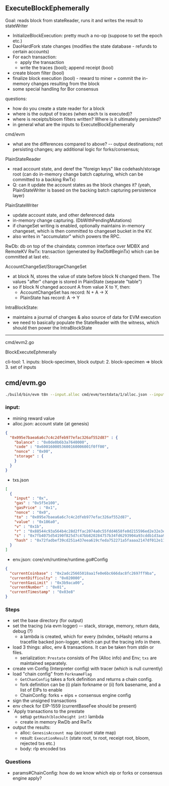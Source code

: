 

## ExecuteBlockEphemerally

Goal: reads block from stateReader, runs it and writes the result to stateWriter

	 
- InitializeBlockExecution: pretty much a no-op (suppose to set the epoch etc.)
- DaoHardFork state changes (modifies the state database - refunds to certain accounts)
- For each transaction:
  - apply the transaction
  - write the traces (bool); append receipt (bool)
- create bloom filter (bool)
- finalize block execution (bool) - reward to miner + commit the in-memory changes resulting from the block
- some special handling for Bor consensus




questions:
- how do you create a state reader for a block
- where is the output of traces (when each tx is executed)?
- where is receipts/bloom filters written? Where is it ultimately persisted?
- in general what are the inputs to ExecuteBlockEphemerally

cmd/evm
- what are the differences compared to above? -- output destinations; not persisting changes; any additional logic for forks/consensus;





PlainStateReader
- read account state, and deref the "foreign keys" like codehash/storage root  (can do in-memory change batch capturing, which can be committed to a backing RwTx)
- Q: can it update the account states as the block changes it? (yeah, PlainStateWriter is based on the backing batch capturing persistence layer) 

PlainStateWriter
- update account state, and other deferenced data
- in-memory change capturing. (DbWithPendingMutations)
- if changeSet writing is enabled, optionally maintains in-memory changeset, which is then committed to changeset bucket in the KV.
- also writes in "accumulator" which powers the RPC.


RwDb: db on top of the chaindata; common interface over MDBX and RemoteKV
RwTx: transaction (generated by RwDb#BeginTx) which can be committed at last etc.

AccountChangeSet/StorageChangeSet
- at block N, stores the value of state before block N changed them. The values "after" change is stored in PlainState (separate "table")
- so if block N changed account A from value X to Y, then:
  - AccountChangeSet has record: N + A -> X
  - PlainState has record: A -> Y



IntraBlockState:
- maintains a journal of changes & also source of data for EVM execution
- we need to basically populate the StateReader with the witness, which should then power the IntraBlockState




---
cmd/evm2.go

BlockExecuteEphmerally



cli-tool:
1.
inputs: block-specimen, block
output: 
2. block-specimen => block
3. set of inputs





## cmd/evm.go

```bash
./build/bin/evm t8n --input.alloc cmd/evm/testdata/1/alloc.json --input.txs cmd/evm/testdata/1/txs.json --input.env cmd/evm/testdata/1/env.json   --output.basedir moskud_out --output.alloc alloc_out.txt --output.result result_out.txt
```

### input:
- mining reward value
- alloc.json: account state (at genesis)
```json
{
  "0x095e7baea6a6c7c4c2dfeb977efac326af552d87" : {
    "balance" : "0x0de0b6b3a7640000",
    "code" : "0x6001600053600160006001f0ff00",
    "nonce" : "0x00",
    "storage" : {
    }
  }
}
```

- txs.json
```json
[
  {
    "input" : "0x",
    "gas" : "0x5f5e100",
    "gasPrice" : "0x1",
    "nonce" : "0x0",
    "to" : "0x095e7baea6a6c7c4c2dfeb977efac326af552d87",
    "value" : "0x186a0",
    "v" : "0x1b",
    "r" : "0x88544c93a564b4c28d2ffac2074a0c55fdd4658fe0d215596ed2e32e3ef7f56b",
    "s" : "0x7fb4075d54190f825d7c47bb820284757b34fd6293904a93cddb1d3aa961ac28",
    "hash" : "0x72fadbef39cd251a437eea619cfeda752271a5faaaa2147df012e112159ffb81"
  }
]
```

- env.json: core/vm/runtime/runtime.go#Config
```json
{
  "currentCoinbase" : "0x2adc25665018aa1fe0e6bc666dac8fc2697ff9ba",
  "currentDifficulty" : "0x020000",
  "currentGasLimit" : "0x3b9aca00",
  "currentNumber" : "0x01",
  "currentTimestamp" : "0x03e8"
}
```

### Steps

- set the base directory (for output)
- set the tracing (via evm logger) -- stack, storage, memory, return data, debug (?)
  - a lambda is created, which for every (txIndex, txHash) returns a tracefile backed json-logger, which can put the tracing info in there.
- load 3 things: alloc, env & transactions. It can be taken from stdin or files.
  - serialization: `Prestate` consists of Pre (Alloc info) and Env; `txs` are maintained separately.
- create vm Config (Interpreter config) with tracer (which is null currently)
- load "chain config" from `ForknameFlag`
  - `GetChanConfig` takes a fork definition and returns a chain config.
  - fork definition can be (i) plain forkname or (ii) fork basename, and a list of EIPs to enable
  - ChainConfig: forks + eips + consensus engine config
- sign the unsigned transactions
- env check for EIP-1559 (currentBaseFee should be present)
- `Apply transactions to the prestate
  - setup `getHash(blockheight int)` lambda
  - create in memory RwDb and RwTx
- output the results:
  - alloc: `GenesisAccount map` (account state map)
  - result: `ExecutionResult` (state root, tx root, receipt root, bloom, rejected txs etc.)
  - body: rlp encoded txs


### Questions
- params#ChainConfig: how do we know which eip or forks or consensus engine apply?
